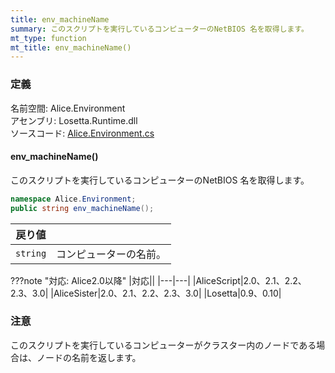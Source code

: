```yaml
---
title: env_machineName
summary: このスクリプトを実行しているコンピューターのNetBIOS 名を取得します。
mt_type: function
mt_title: env_machineName()
---
```

### 定義
名前空間: Alice.Environment<br/>
アセンブリ: Losetta.Runtime.dll<br/>
ソースコード: [Alice.Environment.cs](https://github.com/WSOFT-Project/Losetta/blob/master/Losetta.Runtime/Alice.Environment.cs)

#### env_machineName()

このスクリプトを実行しているコンピューターのNetBIOS 名を取得します。

```cs title="AliceScript"
namespace Alice.Environment;
public string env_machineName();
```

|戻り値| |
|-|-|
|`string`|コンピューターの名前。|

???note "対応: Alice2.0以降"
    |対応||
    |---|---|
    |AliceScript|2.0、2.1、2.2、2.3、3.0|
    |AliceSister|2.0、2.1、2.2、2.3、3.0|
    |Losetta|0.9、0.10|

### 注意
このスクリプトを実行しているコンピューターがクラスター内のノードである場合は、ノードの名前を返します。